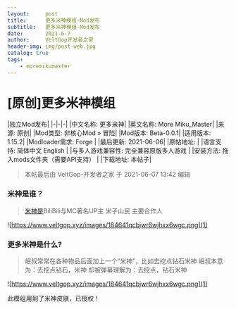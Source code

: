 ```yaml
---
layout:     post
title:      更多米神模组-Mod发布
subtitle:   更多米神模组-Mod发布
date:       2021-6-7
author:     VeltGop开发者之家
header-img: img/post-web.jpg
catalog: true
tags:
    - moremikumaster
---
```

# [原创]更多米神模组

|独立Mod发布|
|-|-|-|
|中文名称:	更多米神|
|英文名称:	More Miku_Master|
|来源:	原创|
|Mod类型:	非核心Mod » 冒险|
|Mod版本:	Beta-0.0.1|
|适用版本:	1.15.2|
|Modloader需求:	Forge |
|最后更新:	2021-06-06|
|原帖地址:	|
|语言支持:	简体中文 English |
|与多人游戏兼容性:	完全兼容原版多人游戏 |
|安装方法:	拖入mods文件夹（需要API支持） |
|下载地址:	本帖子|

> 本帖最后由 VeltGop-开发者之家 于 2021-06-07 13:42 编辑



### 米神是谁？


> [米神是](https://space.bilibili.com/1993302)BiliBili与MC著名UP主 米子山民 主要合作人


![https://www.veltgop.xyz/images/184641qcbjwr6wjhxx6wgc.png](1)
### 更多米神是什么?

> 岷叔常常在各种物品后面加上一个“米神”，比如去挖点钻石米神
岷叔本意为：去挖点钻石，米神
却被弹幕理解为：去挖点，钻石米神

![https://www.veltgop.xyz/images/184641qcbjwr6wjhxx6wgc.png](1)

此模组用到了米神皮肤，已授权！
